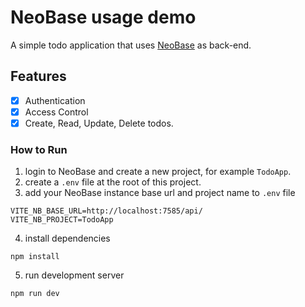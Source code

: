 # NeoBase usage demo
A simple todo application that uses [NeoBase](https://github.com/asheghi/NeoBase) as back-end.
## Features
 - [x] Authentication
 - [x] Access Control
 - [x] Create, Read, Update, Delete todos.

### How to Run 
1. login to NeoBase and create a new project, for example `TodoApp`.
2. create a `.env` file at the root of this project.
3. add your NeoBase instance base url and project name to `.env` file
```shell
VITE_NB_BASE_URL=http://localhost:7585/api/
VITE_NB_PROJECT=TodoApp
```
4. install dependencies
```shell
npm install
```
5. run development server
```shell
npm run dev
```
